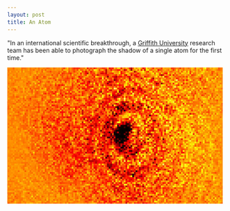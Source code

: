 ```yaml
---
layout: post
title: An Atom
---
```


<p class="special-text">
"In an international scientific breakthrough, a
<a href="http://www3.griffith.edu.au/03/ertiki/tiki-read_article.php?articleId=37742">Griffith University</a>
research team has been able to photograph the shadow of a
single atom for the first time."
</p>

<img src="/images/single-atom-picture.jpg"
  alt="Picture of an atom" class="big" />

